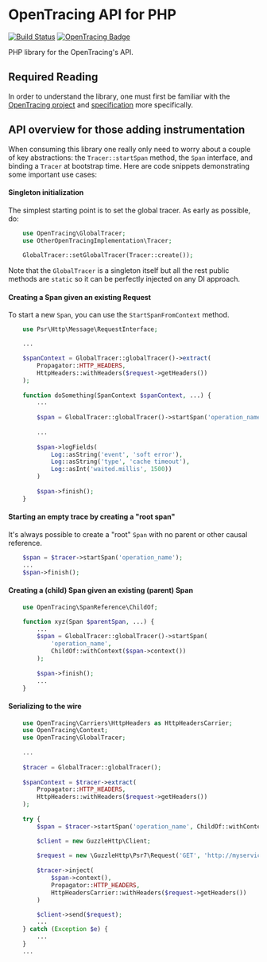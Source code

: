 # OpenTracing API for PHP

[![Build Status](https://travis-ci.org/jcchavezs/opentracing-php.svg?branch=master)](https://travis-ci.org/jcchavezs/opentracing-php) [![OpenTracing Badge](https://img.shields.io/badge/OpenTracing-enabled-blue.svg)](http://opentracing.io)

PHP library for the OpenTracing's API.

## Required Reading

In order to understand the library, one must first be familiar with the
[OpenTracing project](http://opentracing.io) and
[specification](http://opentracing.io/documentation/pages/spec.html) more specifically.

## API overview for those adding instrumentation

When consuming this library one really only need to worry
about a couple of key abstractions: the `Tracer::startSpan` method, the `Span`
interface, and binding a `Tracer` at bootstrap time. Here are code snippets
demonstrating some important use cases:

#### Singleton initialization

The simplest starting point is to set the global tracer. As early as possible, do:

```php
    use OpenTracing\GlobalTracer;
    use OtherOpenTracingImplementation\Tracer;
    
    GlobalTracer::setGlobalTracer(Tracer::create());
```

Note that the `GlobalTracer` is a singleton itself but all the rest public methods are
`static` so it can be perfectly injected on any DI approach.

#### Creating a Span given an existing Request

To start a new `Span`, you can use the `StartSpanFromContext` method.

```php
    use Psr\Http\Message\RequestInterface;

    ...

    $spanContext = GlobalTracer::globalTracer()->extract(
        Propagator::HTTP_HEADERS,
        HttpHeaders::withHeaders($request->getHeaders())
    );
    
    function doSomething(SpanContext $spanContext, ...) {
        ...
        
        $span = GlobalTracer::globalTracer()->startSpan('operation_name', ChildOf::withContext($spanContext), null);
        
        ...
        
        $span->logFields(
            Log::asString('event', 'soft error'),
            Log::asString('type', 'cache timeout'),
            Log::asInt('waited.millis', 1500))        
        )
        
        $span->finish();
    }
```

#### Starting an empty trace by creating a "root span"

It's always possible to create a "root" `Span` with no parent or other causal
reference.

```php
    $span = $tracer->startSpan('operation_name');
    ...
    $span->finish();
```

#### Creating a (child) Span given an existing (parent) Span

```php
    use OpenTracing\SpanReference\ChildOf;

    function xyz(Span $parentSpan, ...) {
        ...
        $span = GlobalTracer::globalTracer()->startSpan(
            'operation_name',
            ChildOf::withContext($span->context())
        );
        
        $span->finish();
        ...
    }
```

#### Serializing to the wire

```php
    use OpenTracing\Carriers\HttpHeaders as HttpHeadersCarrier;
    use OpenTracing\Context;
    use OpenTracing\GlobalTracer;
    
    ...
    
    $tracer = GlobalTracer::globalTracer(); 
    
    $spanContext = $tracer->extract(
        Propagator::HTTP_HEADERS,
        HttpHeaders::withHeaders($request->getHeaders())
    );
    
    try {
        $span = $tracer->startSpan('operation_name', ChildOf::withContext($spanContext), null);

        $client = new GuzzleHttp\Client;
        
        $request = new \GuzzleHttp\Psr7\Request('GET', 'http://myservice');
        
        $tracer->inject(
            $span->context(),
            Propagator::HTTP_HEADERS,
            HttpHeadersCarrier::withHeaders($request->getHeaders())
        )

        $client->send($request);
        ...
    } catch (Exception $e) {
        ...
    }
    ...        
```
